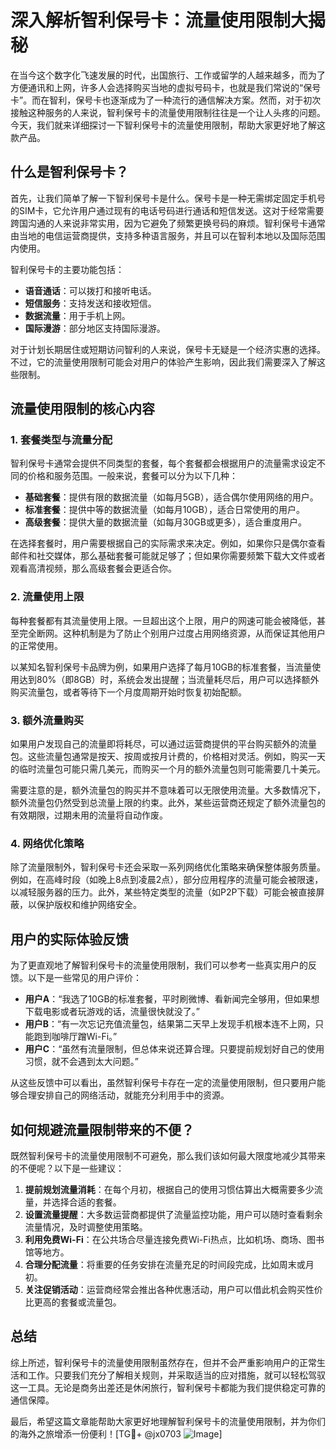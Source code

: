 # 深入解析智利保号卡：流量使用限制大揭秘

在当今这个数字化飞速发展的时代，出国旅行、工作或留学的人越来越多，而为了方便通讯和上网，许多人会选择购买当地的虚拟号码卡，也就是我们常说的“保号卡”。而在智利，保号卡也逐渐成为了一种流行的通信解决方案。然而，对于初次接触这种服务的人来说，智利保号卡的流量使用限制往往是一个让人头疼的问题。今天，我们就来详细探讨一下智利保号卡的流量使用限制，帮助大家更好地了解这款产品。

## 什么是智利保号卡？

首先，让我们简单了解一下智利保号卡是什么。保号卡是一种无需绑定固定手机号的SIM卡，它允许用户通过现有的电话号码进行通话和短信发送。这对于经常需要跨国沟通的人来说非常实用，因为它避免了频繁更换号码的麻烦。智利保号卡通常由当地的电信运营商提供，支持多种语言服务，并且可以在智利本地以及国际范围内使用。

智利保号卡的主要功能包括：
- **语音通话**：可以拨打和接听电话。
- **短信服务**：支持发送和接收短信。
- **数据流量**：用于手机上网。
- **国际漫游**：部分地区支持国际漫游。

对于计划长期居住或短期访问智利的人来说，保号卡无疑是一个经济实惠的选择。不过，它的流量使用限制可能会对用户的体验产生影响，因此我们需要深入了解这些限制。

## 流量使用限制的核心内容

### 1. 套餐类型与流量分配

智利保号卡通常会提供不同类型的套餐，每个套餐都会根据用户的流量需求设定不同的价格和服务范围。一般来说，套餐可以分为以下几种：

- **基础套餐**：提供有限的数据流量（如每月5GB），适合偶尔使用网络的用户。
- **标准套餐**：提供中等的数据流量（如每月10GB），适合日常使用的用户。
- **高级套餐**：提供大量的数据流量（如每月30GB或更多），适合重度用户。

在选择套餐时，用户需要根据自己的实际需求来决定。例如，如果你只是偶尔查看邮件和社交媒体，那么基础套餐可能就足够了；但如果你需要频繁下载大文件或者观看高清视频，那么高级套餐会更适合你。

### 2. 流量使用上限

每种套餐都有其流量使用上限。一旦超出这个上限，用户的网速可能会被降低，甚至完全断网。这种机制是为了防止个别用户过度占用网络资源，从而保证其他用户的正常使用。

以某知名智利保号卡品牌为例，如果用户选择了每月10GB的标准套餐，当流量使用达到80%（即8GB）时，系统会发出提醒；当流量耗尽后，用户可以选择额外购买流量包，或者等待下一个月度周期开始时恢复初始配额。

### 3. 额外流量购买

如果用户发现自己的流量即将耗尽，可以通过运营商提供的平台购买额外的流量包。这些流量包通常是按天、按周或按月计费的，价格相对灵活。例如，购买一天的临时流量包可能只需几美元，而购买一个月的额外流量包则可能需要几十美元。

需要注意的是，额外流量包的购买并不意味着可以无限使用流量。大多数情况下，额外流量包仍然受到总流量上限的约束。此外，某些运营商还规定了额外流量包的有效期限，过期未用的流量将自动作废。

### 4. 网络优化策略

除了流量限制外，智利保号卡还会采取一系列网络优化策略来确保整体服务质量。例如，在高峰时段（如晚上8点到凌晨2点），部分应用程序的流量可能会被限速，以减轻服务器的压力。此外，某些特定类型的流量（如P2P下载）可能会被直接屏蔽，以保护版权和维护网络安全。

## 用户的实际体验反馈

为了更直观地了解智利保号卡的流量使用限制，我们可以参考一些真实用户的反馈。以下是一些常见的用户评价：

- **用户A**：“我选了10GB的标准套餐，平时刷微博、看新闻完全够用，但如果想下载电影或者玩游戏的话，流量很快就没了。”
- **用户B**：“有一次忘记充值流量包，结果第二天早上发现手机根本连不上网，只能跑到咖啡厅蹭Wi-Fi。”
- **用户C**：“虽然有流量限制，但总体来说还算合理。只要提前规划好自己的使用习惯，就不会遇到太大问题。”

从这些反馈中可以看出，虽然智利保号卡存在一定的流量使用限制，但只要用户能够合理安排自己的网络活动，就能充分利用手中的资源。

## 如何规避流量限制带来的不便？

既然智利保号卡的流量使用限制不可避免，那么我们该如何最大限度地减少其带来的不便呢？以下是一些建议：

1. **提前规划流量消耗**：在每个月初，根据自己的使用习惯估算出大概需要多少流量，并选择合适的套餐。
2. **设置流量提醒**：大多数运营商都提供了流量监控功能，用户可以随时查看剩余流量情况，及时调整使用策略。
3. **利用免费Wi-Fi**：在公共场合尽量连接免费Wi-Fi热点，比如机场、商场、图书馆等地方。
4. **合理分配流量**：将重要的任务安排在流量充足的时间段完成，比如周末或月初。
5. **关注促销活动**：运营商经常会推出各种优惠活动，用户可以借此机会购买性价比更高的套餐或流量包。

## 总结

综上所述，智利保号卡的流量使用限制虽然存在，但并不会严重影响用户的正常生活和工作。只要我们充分了解相关规则，并采取适当的应对措施，就可以轻松驾驭这一工具。无论是商务出差还是休闲旅行，智利保号卡都能为我们提供稳定可靠的通信保障。

最后，希望这篇文章能帮助大家更好地理解智利保号卡的流量使用限制，并为你们的海外之旅增添一份便利！[TG💪+ @jx0703 ![Image](https://github.com/user-attachments/assets/dbca1d08-cadb-493c-b0ec-ad6f7a83f270)]